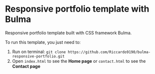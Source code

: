 # Responsive portfolio template with  Bulma
Responsive portfolio template built with CSS framework Bulma.

To run this template, you just need to:

1. Run on terminal: `git clone https://github.com/Riccardo9190/bulma-responsive-portfolio.git`
2. Open `index.html` to see the **Home page** or `contact.html` to see the **Contact page**








